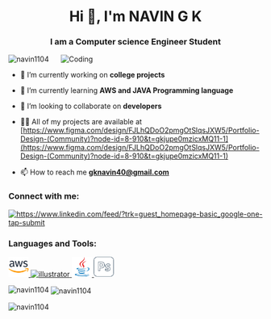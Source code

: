 <h1 align="center">Hi 👋, I'm NAVIN G K</h1>
<h3 align="center">I am a Computer science Engineer Student</h3>
<img align="right" alt="Coding" width="400" src="https://cdn.dribbble.com/users/926537/screenshots/4502924/python-2.gif")

<p align="left"> <img src="https://komarev.com/ghpvc/?username=navin1104&label=Profile%20views&color=0e75b6&style=flat" alt="navin1104" /> </p>

- 🔭 I’m currently working on **college projects**

- 🌱 I’m currently learning **AWS and JAVA Programming language**

- 👯 I’m looking to collaborate on **developers**

- 👨‍💻 All of my projects are available at [https://www.figma.com/design/FJLhQDoO2pmgOtSlqsJXW5/Portfolio-Design-(Community)?node-id=8-910&t=gkjupe0mzicxMQ11-1](https://www.figma.com/design/FJLhQDoO2pmgOtSlqsJXW5/Portfolio-Design-(Community)?node-id=8-910&t=gkjupe0mzicxMQ11-1)

- 📫 How to reach me **gknavin40@gmail.com**

<h3 align="left">Connect with me:</h3>
<p align="left">
<a href="https://linkedin.com/in/https://www.linkedin.com/feed/?trk=guest_homepage-basic_google-one-tap-submit" target="blank"><img align="center" src="https://raw.githubusercontent.com/rahuldkjain/github-profile-readme-generator/master/src/images/icons/Social/linked-in-alt.svg" alt="https://www.linkedin.com/feed/?trk=guest_homepage-basic_google-one-tap-submit" height="30" width="40" /></a>
</p>

<h3 align="left">Languages and Tools:</h3>
<p align="left"> <a href="https://aws.amazon.com" target="_blank" rel="noreferrer"> <img src="https://raw.githubusercontent.com/devicons/devicon/master/icons/amazonwebservices/amazonwebservices-original-wordmark.svg" alt="aws" width="40" height="40"/> </a> <a href="https://www.adobe.com/in/products/illustrator.html" target="_blank" rel="noreferrer"> <img src="https://www.vectorlogo.zone/logos/adobe_illustrator/adobe_illustrator-icon.svg" alt="illustrator" width="40" height="40"/> </a> <a href="https://www.java.com" target="_blank" rel="noreferrer"> <img src="https://raw.githubusercontent.com/devicons/devicon/master/icons/java/java-original.svg" alt="java" width="40" height="40"/> </a> <a href="https://www.photoshop.com/en" target="_blank" rel="noreferrer"> <img src="https://raw.githubusercontent.com/devicons/devicon/master/icons/photoshop/photoshop-line.svg" alt="photoshop" width="40" height="40"/> </a> </p>

<p><img align="left" src="https://github-readme-stats.vercel.app/api/top-langs?username=navin1104&show_icons=true&locale=en&layout=compact" alt="navin1104" /></p>

<p>&nbsp;<img align="center" src="https://github-readme-stats.vercel.app/api?username=navin1104&show_icons=true&locale=en" alt="navin1104" /></p>

<p><img align="center" src="https://github-readme-streak-stats.herokuapp.com/?user=navin1104&" alt="navin1104" /></p>
